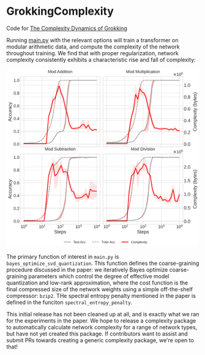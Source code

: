 # GrokkingComplexity
Code for [The Complexity Dynamics of Grokking](http://arxiv.org/abs/2412.09810)

Running [main.py](main.py) with the relevant options will train a transformer on modular arithmetic data, and compute the complexity of the network throughout training. We find that with proper regularization, network complexity consistently exhibits a characteristic rise and fall of complexity:

![](complexity_regularized.png)

The primary function of interest in ```main.py``` is ```bayes_optimize_svd_quantization```. This function defines the coarse-graining procedure discussed in the paper: we iteratively Bayes optimize coarse-graining parameters which control the degree of effective model quantization and low-rank approximation, where the cost function is the final compressed size of the network weights using a simple off-the-shelf compressor: ```bzip2```. THe spectral entropy penalty mentioned in the paper is defined in the funciton ```spectral_entropy_penalty```.

This initial release has not been cleaned up at all, and is exactly what we ran for the experiments in the paper. We hope to release a complexity package to automatically calculate network complexity for a range of network types, but have not yet created this package. If contributors want to assist and submit PRs towards creating a generic complexity package, we're open to that!
